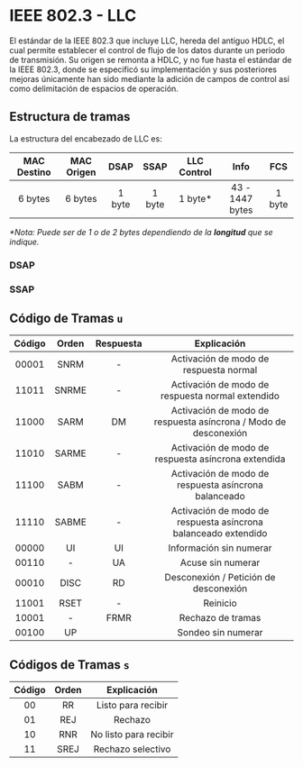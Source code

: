 # IEEE 802.3 - LLC

El estándar de la IEEE 802.3 que incluye LLC, hereda del antiguo HDLC, el cual permite establecer el control de flujo de los datos durante un periodo de transmisión. Su origen se remonta a HDLC, y no fue hasta el estándar de la IEEE 802.3, donde se especificó su implementación y sus posteriores mejoras únicamente han sido mediante la adición de campos de control así como delimitación de espacios de operación.

## Estructura de tramas

La estructura del encabezado de LLC es:

|MAC Destino|MAC Origen|DSAP|SSAP|LLC Control|Info|FCS|
|:---:|:---:|:---:|:---:|:---:|:---:|:---:|
|6 bytes|6 bytes|1 byte|1 byte|1 byte*| 43 - 1447 bytes|1 byte|

_*Nota: Puede ser de 1 o de 2 bytes dependiendo de la **longitud** que se indique._

### DSAP

### SSAP


## Código de Tramas `u`

|Código|Orden|Respuesta|Explicación|
|:---:|:---:|:---:|:---:|
|00001|SNRM|-|Activación de modo de respuesta normal
|11011|SNRME|-|Activación de modo de respuesta normal extendido
|11000|SARM|DM|Activación de modo de respuesta asíncrona / Modo de desconexión
|11010|SARME|-|Activación de modo de respuesta asíncrona extendida
|11100|SABM|-|Activación de modo de respuesta asíncrona balanceado
|11110|SABME|-|Activación de modo de respuesta asíncrona balanceado extendido
|00000|UI|UI|Información sin numerar
|00110|-|UA|Acuse sin numerar
|00010|DISC|RD|Desconexión  / Petición de desconexión
|11001|RSET|-|Reinicio
|10001|-|FRMR|Rechazo de tramas
|00100|UP||Sondeo sin numerar

## Códigos de Tramas `s`

|Código|Orden|Explicación|
|:---:|:---:|:---:|
|00|RR|Listo para recibir
|01|REJ|Rechazo
|10|RNR|No listo para recibir
|11|SREJ|Rechazo selectivo